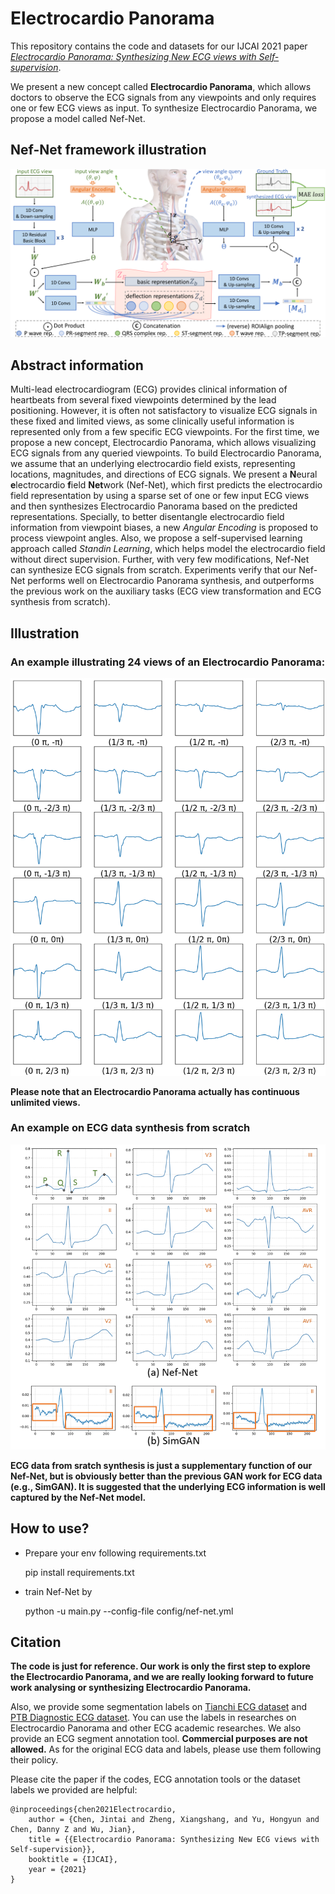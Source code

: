 # Electrocardio Panorama

This repository contains the code and datasets for our IJCAI 2021 paper [*Electrocardio Panorama: Synthesizing New ECG views with Self-supervision*](https://arxiv.org/pdf/2105.06293.pdf).

We present a new concept called **Electrocardio Panorama**, which allows doctors to observe the ECG signals from any viewpoints and only requires one or few ECG views as input. To synthesize Electrocardio Panorama, we propose a model called Nef-Net.

## Nef-Net framework illustration
![Nef-Net framework](./Figures/framework.png)

## Abstract information
Multi-lead electrocardiogram (ECG) provides clinical information of heartbeats from several fixed viewpoints determined by the lead positioning. However, it is often not satisfactory to visualize ECG signals in these fixed and limited views, as some clinically useful information is represented only from a few specific ECG viewpoints. For the first time, we propose a new concept, Electrocardio Panorama, which allows visualizing ECG signals from any queried viewpoints. To build Electrocardio Panorama, we assume that an underlying electrocardio field exists, representing locations, magnitudes, and directions of ECG signals. We present a **N**eural **e**lectrocardio **f**ield **Net**work (Nef-Net), which first predicts the electrocardio field representation by using a sparse set of one or few input ECG views and then synthesizes Electrocardio Panorama based on the predicted representations. Specially, to better disentangle electrocardio field information from viewpoint biases, a new *Angular Encoding* is proposed to process viewpoint angles. Also, we propose a self-supervised learning approach called *Standin Learning*, which helps model the electrocardio field without direct supervision. Further, with very few modifications, Nef-Net can synthesize ECG signals from scratch. Experiments verify that our Nef-Net performs well on Electrocardio Panorama synthesis, and outperforms the previous work on the auxiliary tasks (ECG view transformation and ECG synthesis from scratch).

## Illustration
### An example illustrating 24 views of an Electrocardio Panorama:
![example](./Figures/ep.png)

**Please note that an Electrocardio Panorama actually has continuous unlimited views.**

### An example on ECG data synthesis from scratch
![example2](./Figures/synthesis_from_scratch.png)

**ECG data from sratch synthesis is just a supplementary function of our Nef-Net, but is obviously better than the previous GAN work for ECG data (e.g., SimGAN). It is suggested that the underlying ECG information is well captured by the Nef-Net model.**

## How to use?
* Prepare your env following requirements.txt

     pip install requirements.txt


* train Nef-Net by

    python -u main.py --config-file config/nef-net.yml

## Citation

**The code is just for reference. Our work is only the first step to explore the Electrocardio Panorama, and we are really looking forward to future work analysing or synthesizing Electrocardio Panorama.**

Also, we provide some segmentation labels on [Tianchi ECG dataset](https://tianchi.aliyun.com/competition/entrance/231754/information) and [PTB Diagnostic ECG dataset](https://www.physionet.org/content/ptbdb/1.0.0/). You can use the labels in researches on Electrocardio Panorama and other ECG academic researches. We also provide an ECG segment annotation tool. **Commercial purposes are not allowed.** As for the original ECG data and labels, please use them following their policy.

Please cite the paper if the codes, ECG annotation tools or the dataset labels we provided are helpful:

    @inproceedings{chen2021Electrocardio,
        author = {Chen, Jintai and Zheng, Xiangshang, and Yu, Hongyun and Chen, Danny Z and Wu, Jian},
        title = {{Electrocardio Panorama: Synthesizing New ECG views with Self-supervision}},
        booktitle = {IJCAI},
        year = {2021}
    }
